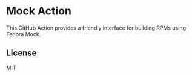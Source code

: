 Mock Action
===

This GitHub Action provides a friendly interface for building RPMs using Fedora Mock.

## License

MIT
